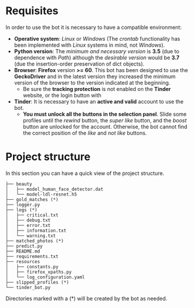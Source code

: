 
# Requisites

In order to use the bot it is necessary to have a compatible environment:

 - **Operative system**: *Linux* or *Windows* (The *crontab* functionality has been implemented with *Linux* systems in mind, not *Windows*).
 - **Python version**: The *minimum and necessary version* is **3.5** (due to dependence with *Path*) although the *desirable version* would be **3.7** (due the insertion-order preservation of dict objects).
 - **Browser**: **Firefox**  version  **>=** **60**. This bot has been designed to use the **GeckoDriver** and in the latest version they increased the minimum version of the browser to the version indicated at the beginning.
	 - Be sure the **tracking protection** is not enabled on the **Tinder** website, or the login button with 
 - **Tinder**: It is necessary to have an **active and valid** account to use the bot. 
	 - **You must unlock all the buttons in the selection panel**. Slide some profiles until the *rewind* button, the *super like* button, and the *boost* button are unlocked for the account. Otherwise, the bot cannot find the correct position of the *like* and *not like* buttons. 

# Project structure

In this section you can have a quick view of the project structure.

```
├── beauty
│   ├── model_human_face_detector.dat
│   └── model-ldl-resnet.h5
├── gold_matches (*)
├── logger.py
├── logs (*)
│   ├── critical.txt
│   ├── debug.txt
│   ├── error.txt
│   ├── information.txt
│   └── warning.txt
├── matched_photos (*)
├── predict.py
├── README.md
├── requirements.txt
├── resources
│   ├── constants.py
│   ├── firefox_xpaths.py
│   └── log_configuration.yaml
├── slipped_profiles (*)
└── tinder_bot.py
```

Directories marked with a (*) will be created by the bot as needed.
